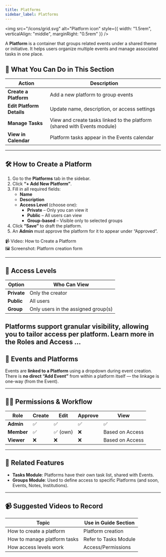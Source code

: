 ```yaml
---
title: Platforms
sidebar_label: Platforms
---
```


<img src="/icons/grid.svg" alt="Platform icon" style={{ width: "1.5rem", verticalAlign: "middle", marginRight: "0.5rem" }} />

A **Platform** is a container that groups related events under a shared theme or initiative. It helps users organize multiple events and manage associated tasks in one place.

## 🔹 What You Can Do in This Section

| Action               | Description |
|----------------------|-------------|
| **Create a Platform** | Add a new platform to group events |
| **Edit Platform Details** | Update name, description, or access settings |
| **Manage Tasks**     | View and create tasks linked to the platform (shared with Events module) |
| **View in Calendar** | Platform tasks appear in the Events calendar |

---

## 🛠️ How to Create a Platform

1. Go to the **Platforms** tab in the sidebar.
2. Click **“+ Add New Platform”**.
3. Fill in all required fields:
   - **Name**
   - **Description**
   - **Access Level** (choose one):
     - **Private** – Only you can view it
     - **Public** – All users can view
     - **Group-based** – Visible only to selected groups
4. Click **“Save”** to draft the platform.
5. An **Admin** must approve the platform for it to appear under “Approved”.

📹 Video: How to Create a Platform  
🖼️ Screenshot: Platform creation form

---

## 🔐 Access Levels

| Option     | Who Can View |
|------------|--------------|
| **Private**| Only the creator |
| **Public** | All users     |
| **Group**  | Only users in the assigned group(s) |

Platforms support **granular visibility**, allowing you to tailor access per platform. Learn more in the Roles and Access ... 
---

## 🔄 Events and Platforms

Events are **linked to a Platform** using a dropdown during event creation.  
There is **no direct “Add Event”** from within a platform itself — the linkage is one-way (from the Event).

---

## 🧑‍💼 Permissions & Workflow

| Role      | Create | Edit | Approve | View |
|-----------|--------|------|---------|------|
| **Admin** | ✅     | ✅   | ✅      | ✅   |
| **Member**| ✅     | ✅ (own) | ❌   | Based on Access |
| **Viewer**| ❌     | ❌   | ❌      | Based on Access |

---

## 🔗 Related Features

- **Tasks Module**: Platforms have their own task list, shared with Events. 
- **Groups Module**: Used to define access to specific Platforms (and soon, Events, Notes, Institutions). 

---

## 📹 Suggested Videos to Record

| Topic                         | Use in Guide Section |
|-------------------------------|----------------------|
| How to create a platform      | Platform creation    |
| How to manage platform tasks  | Refer to Tasks Module |
| How access levels work        | Access/Permissions   |
